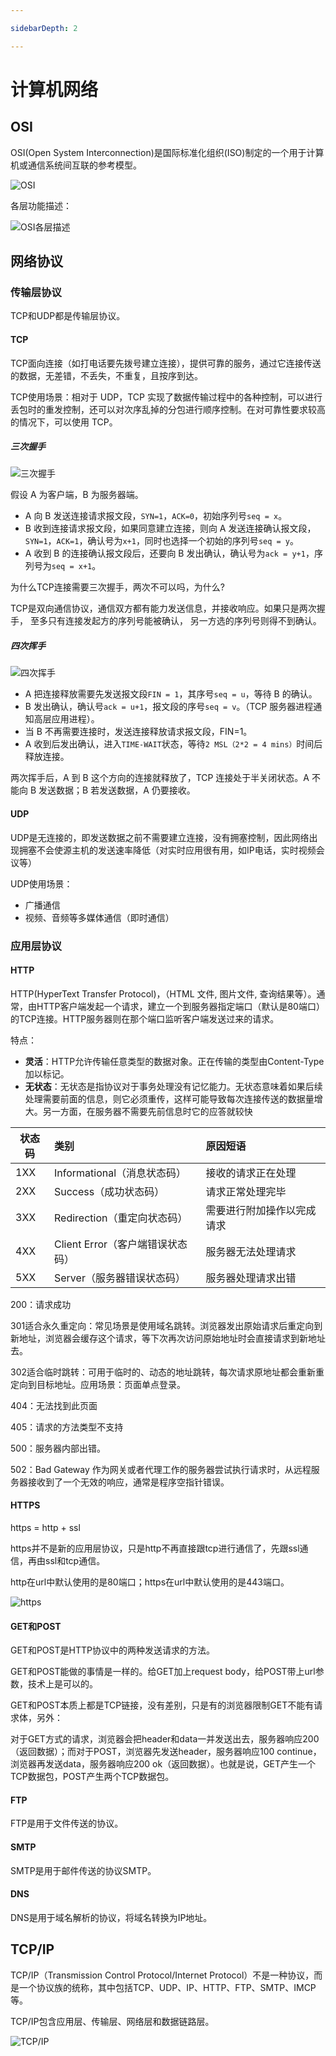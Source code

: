 ```yaml
---

sidebarDepth: 2

---
```


# 计算机网络

## OSI

OSI(Open System Interconnection)是国际标准化组织(ISO)制定的一个用于计算机或通信系统间互联的参考模型。

![OSI](https://picture.yan-test.asia/OSI.png)

各层功能描述：

![OSI各层描述](https://picture.yan-test.asia/OSI各层描述.png)

## 网络协议

### 传输层协议

TCP和UDP都是传输层协议。

#### TCP

TCP面向连接（如打电话要先拨号建立连接），提供可靠的服务，通过它连接传送的数据，无差错，不丢失，不重复，且按序到达。

TCP使用场景：相对于 UDP，TCP 实现了数据传输过程中的各种控制，可以进行丢包时的重发控制，还可以对次序乱掉的分包进行顺序控制。在对可靠性要求较高的情况下，可以使用 TCP。

##### 三次握手

![三次握手](https://picture.yan-test.asia/75.jpg)

假设 A 为客户端，B 为服务器端。

* A 向 B 发送连接请求报文段，`SYN=1`，`ACK=0`，初始序列号`seq = x`。
* B 收到连接请求报文段，如果同意建立连接，则向 A 发送连接确认报文段，`SYN=1`，`ACK=1`，确认号为`x+1`，同时也选择一个初始的序列号`seq = y`。
* A 收到 B 的连接确认报文段后，还要向 B 发出确认，确认号为`ack = y+1`，序列号为`seq = x+1`。

为什么TCP连接需要三次握手，两次不可以吗，为什么?

TCP是双向通信协议，通信双方都有能力发送信息，并接收响应。如果只是两次握手， 至多只有连接发起方的序列号能被确认， 另一方选的序列号则得不到确认。

##### 四次挥手

![四次挥手](https://picture.yan-test.asia/76.jpg)

* A 把连接释放需要先发送报文段`FIN = 1`，其序号`seq = u`，等待 B 的确认。
* B 发出确认，确认号`ack = u+1`，报文段的序号`seq = v`。（TCP 服务器进程通知高层应用进程）。
* 当 B 不再需要连接时，发送连接释放请求报文段，FIN=1。
* A 收到后发出确认，进入`TIME-WAIT`状态，等待`2 MSL（2*2 = 4 mins）`时间后释放连接。

两次挥手后，A 到 B 这个方向的连接就释放了，TCP 连接处于半关闭状态。A 不能向 B 发送数据；B 若发送数据，A 仍要接收。

#### UDP

UDP是无连接的，即发送数据之前不需要建立连接，没有拥塞控制，因此网络出现拥塞不会使源主机的发送速率降低（对实时应用很有用，如IP电话，实时视频会议等）

UDP使用场景：

* 广播通信
* 视频、音频等多媒体通信（即时通信）

### 应用层协议

#### HTTP

HTTP(HyperText Transfer Protocol)，（HTML 文件, 图片文件, 查询结果等）。通常，由HTTP客户端发起一个请求，建立一个到服务器指定端口（默认是80端口）的TCP连接。HTTP服务器则在那个端口监听客户端发送过来的请求。

特点：

* **灵活**：HTTP允许传输任意类型的数据对象。正在传输的类型由Content-Type加以标记。
* **无状态**：无状态是指协议对于事务处理没有记忆能力。无状态意味着如果后续处理需要前面的信息，则它必须重传，这样可能导致每次连接传送的数据量增大。另一方面，在服务器不需要先前信息时它的应答就较快

| 状态码 | 类别                             | 原因短语                   |
| ------ | :------------------------------- | :------------------------- |
| 1XX    | Informational（消息状态码）      | 接收的请求正在处理         |
| 2XX    | Success（成功状态码）            | 请求正常处理完毕           |
| 3XX    | Redirection（重定向状态码）      | 需要进行附加操作以完成请求 |
| 4XX    | Client Error（客户端错误状态码） | 服务器无法处理请求         |
| 5XX    | Server（服务器错误状态码）       | 服务器处理请求出错         |

200：请求成功

301适合永久重定向：常见场景是使用域名跳转。浏览器发出原始请求后重定向到新地址，浏览器会缓存这个请求，等下次再次访问原始地址时会直接请求到新地址去。

302适合临时跳转：可用于临时的、动态的地址跳转，每次请求原地址都会重新重定向到目标地址。应用场景：页面单点登录。

404：无法找到此页面

405：请求的方法类型不支持

500：服务器内部出错。

502：Bad Gateway 作为网关或者代理工作的服务器尝试执行请求时，从远程服务器接收到了一个无效的响应，通常是程序空指针错误。

#### HTTPS

https = http + ssl

https并不是新的应用层协议，只是http不再直接跟tcp进行通信了，先跟ssl通信，再由ssl和tcp通信。

http在url中默认使用的是80端口；https在url中默认使用的是443端口。

![https](https://picture.yan-test.asia/20200714142928326.png)

#### GET和POST

GET和POST是HTTP协议中的两种发送请求的方法。

GET和POST能做的事情是一样的。给GET加上request body，给POST带上url参数，技术上是可以的。

GET和POST本质上都是TCP链接，没有差别，只是有的浏览器限制GET不能有请求体，另外：

对于GET方式的请求，浏览器会把header和data一并发送出去，服务器响应200（返回数据）；而对于POST，浏览器先发送header，服务器响应100 continue，浏览器再发送data，服务器响应200 ok（返回数据）。也就是说，GET产生一个TCP数据包，POST产生两个TCP数据包。

#### FTP

FTP是用于文件传送的协议。

#### SMTP

SMTP是用于邮件传送的协议SMTP。

#### DNS

DNS是用于域名解析的协议，将域名转换为IP地址。

## TCP/IP

TCP/IP（Transmission Control Protocol/Internet Protocol）不是一种协议，而是一个协议族的统称，其中包括TCP、UDP、IP、HTTP、FTP、SMTP、IMCP等。

TCP/IP包含应用层、传输层、网络层和数据链路层。

![TCP/IP](https://picture.yan-test.asia/ef79e170-5461-49f0-9e4b-1a1bc6c5de23.jpg)
